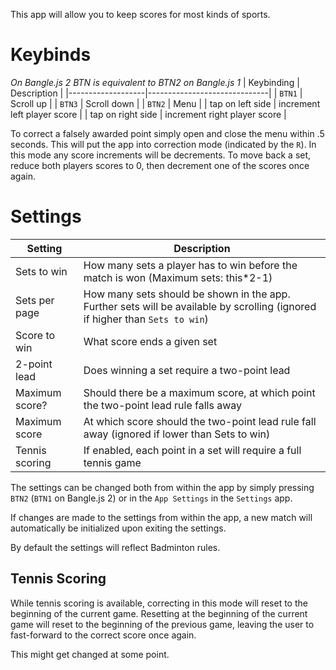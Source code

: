 This app will allow you to keep scores for most kinds of sports.

# Keybinds
*On Bangle.js 2 BTN is equivalent to BTN2 on Bangle.js 1*
| Keybinding        | Description                  |
|-------------------|------------------------------|
| `BTN1`            | Scroll up                    |
| `BTN3`            | Scroll down                  |
| `BTN2`            | Menu                         |
| tap on left side  | increment left player score  |
| tap on right side | increment right player score |

To correct a falsely awarded point simply open and close the menu within .5 seconds. This will put the app into correction mode (indicated by the `R`).
In this mode any score increments will be decrements. To move back a set, reduce both players scores to 0, then decrement one of the scores once again.

# Settings
| Setting        | Description                                                                                                                  |
|----------------|------------------------------------------------------------------------------------------------------------------------------|
| Sets to win    | How many sets a player has to win before the match is won (Maximum sets: this*2-1)                                           |
| Sets per page  | How many sets should be shown in the app. Further sets will be available by scrolling (ignored if higher than `Sets to win`) |
| Score to win   | What score ends a given set                                                                                                  |
| 2-point lead   | Does winning a set require a two-point lead                                                                                  |
| Maximum score? | Should there be a maximum score, at which point the two-point lead rule falls away                                           |
| Maximum score  | At which score should the two-point lead rule fall away (ignored if lower than Sets to win)                                  |
| Tennis scoring | If enabled, each point in a set will require a full tennis game                                                              |

The settings can be changed both from within the app by simply pressing `BTN2` (`BTN1` on Bangle.js 2) or in the `App Settings` in the `Settings` app.

If changes are made to the settings from within the app, a new match will automatically be initialized upon exiting the settings.

By default the settings will reflect Badminton rules.

## Tennis Scoring
While tennis scoring is available, correcting in this mode will reset to the beginning of the current game.
Resetting at the beginning of the current game will reset to the beginning of the previous game, leaving the user to fast-forward to the correct score once again.

This might get changed at some point.
